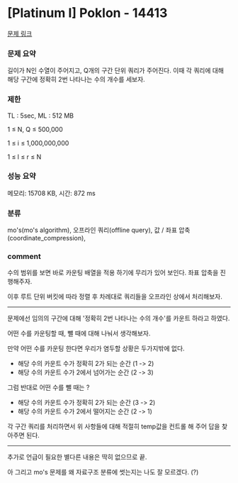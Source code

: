 # [Platinum I] Poklon - 14413

[문제 링크](https://www.acmicpc.net/problem/14413)

### 문제 요약

<p> 길이가 N인 수열이 주어지고, Q개의 구간 단위 쿼리가 주어진다. 이때 각 쿼리에 대해 해당 구간에 정확히 2번 나타나는 수의 개수를 세보자. </p>

### 제한

TL : 5sec, ML : 512 MB

1 ≤ N, Q ≤ 500,000

1 ≤ i ≤ 1,000,000,000

1 ≤ l ≤ r ≤ N

### 성능 요약

메모리: 15708 KB, 시간: 872 ms

### 분류

mo's(mo's algorithm), 오프라인 쿼리(offline query), 값 / 좌표 압축(coordinate_compression), 

### comment

수의 범위를 보면 바로 카운팅 배열을 적용 하기에 무리가 있어 보인다. 좌표 압축을 진행해주자.

이후 루트 단위 버킷에 따라 정렬 후 차례대로 쿼리들을 오프라인 상에서 처리해보자.

-----------------------------------------------------------------------------------------------------------------------------------------------------------------------

문제에선 임의의 구간에 대해 '정확히 2번 나타나는 수의 개수'를 카운트 하라고 하였다.

어떤 수를 카운팅할 때, 뺄 때에 대해 나눠서 생각해보자.

만약 어떤 수를 카운팅 한다면 우리가 염두할 상황은 두가지밖에 없다.

* 해당 수의 카운트 수가 정확히 2가 되는 순간 (1 -> 2)
* 해당 수의 카운트 수가 2에서 넘어가는 순간 (2 -> 3)

그럼 반대로 어떤 수를 뺄 때는 ?

* 해당 수의 카운트 수가 정확히 2가 되는 순간 (3 -> 2)
* 해당 수의 카운트 수가 2에서 떨어지는 순간 (2 -> 1)

각 구간 쿼리를 처리하면서 위 사항들에 대해 적절히 temp값을 컨트롤 해 주어 답을 찾아주면 된다.

-----------------------------------------------------------------------------------------------------------------------------------------------------------------------

추가로 언급이 필요한 별다른 내용은 딱히 없으므로 끝.

아 그리고 mo's 문제를 왜 자료구조 분류에 썻는지는 나도 잘 모르겠다. (?)
